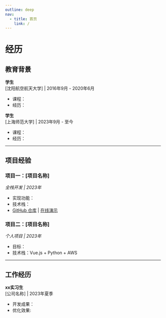 ```yaml
---
outline: deep
nav:
  - title: 首页
    link: /
---
```


# 经历

## 教育背景  

**学生**  
[沈阳航空航天大学] | 2016年9月 - 2020年6月  

- 课程：
- 经历：

**学生**  
[上海师范大学] | 2023年9月 - 至今  

- 课程：
- 经历：

---

## 项目经验  

### **项目一：[项目名称]**  

*全栈开发 | 2023年*  

- 实现功能：
- 技术栈：
- [GitHub 仓库](https://github.com) | [在线演示](https://example.com)  

### **项目二：[项目名称]**  

*个人项目 | 2023年*  

- 目标：
- 技术栈：Vue.js + Python + AWS  

---

## 工作经历  

**xx实习生**  
[公司名称] | 2023年夏季  

- 开发成果：
- 优化效果:
